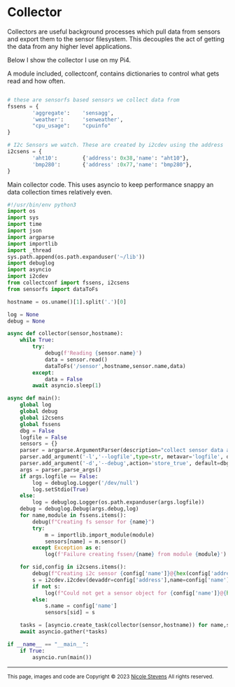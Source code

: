 # Collector

Collectors are useful background processes which pull data from sensors and export them to the sensor filesystem. This decouples the act of getting the data from any higher level applications. 

Below I show the collector I use on my Pi4. 

A module included, collectconf, contains dictionaries to control what gets read and how often. 

```python

# these are sensorfs based sensors we collect data from
fssens = {
        'aggregate':    'sensagg',
        'weather':      'senweather',
        "cpu_usage":    "cpuinfo"
}

# I2c Sensors we watch. These are created by i2cdev using the address
i2csens = {
        'aht10':        {'address': 0x38,'name': "aht10"},
        'bmp280':       {'address' :0x77,'name': "bmp280"},
}
``` 

Main collector code. This uses asyncio to keep performance snappy an data collection times relatively even. 

```python
#!/usr/bin/env python3
import os
import sys
import time
import json
import argparse
import importlib
import _thread
sys.path.append(os.path.expanduser('~/lib'))
import debuglog
import asyncio
import i2cdev
from collectconf import fssens, i2csens
from sensorfs import dataToFs

hostname = os.uname()[1].split('.')[0]

log = None
debug = None

async def collector(sensor,hostname):
	while True:
		try:
			debug(f'Reading {sensor.name}')
			data = sensor.read()
			dataToFs('/sensor',hostname,sensor.name,data)
		except:
			data = False
		await asyncio.sleep(1)

async def main():
	global log
	global debug
	global i2csens
	global fssens
	dbg = False
	logfile = False
	sensors = {}
	parser = argparse.ArgumentParser(description="collect sensor data and export to sensorfs")
	parser.add_argument('-l','--logfile',type=str, metavar='logfile', default=logfile)
	parser.add_argument('-d','--debug',action='store_true', default=dbg, help='Enable debug message')
	args = parser.parse_args()
	if args.logfile == False:
		log = debuglog.Logger('/dev/null')
		log.setStdio(True)
	else:
		log = debuglog.Logger(os.path.expanduser(args.logfile))
	debug = debuglog.Debug(args.debug,log)
	for name,module in fssens.items():
		debug(f"Creating fs sensor for {name}")
		try:
			m = importlib.import_module(module)
			sensors[name] = m.sensor()
		except Exception as e:
			log(f'Failure creating fssen/{name} from module {module}')

	for sid,config in i2csens.items():
		debug(f"Creating i2c sensor {config['name']}@{hex(config['address'])}")
		s = i2cdev.i2cdev(devaddr=config['address'],name=config['name'])
		if not s:
			log(f"Could not get a sensor object for {config['name']}@{hex(config['address'])}")
		else:
			s.name = config['name']
			sensors[sid] = s

	tasks = [asyncio.create_task(collector(sensor,hostname)) for name,sensor in sensors.items()]
	await asyncio.gather(*tasks)

if __name__ == "__main__":
	if True:
		asyncio.run(main())
```

---

<small>This page, images and code are Copyright &copy; 2023 [Nicole Stevens](/sensorfs/about.html) All rights reserved.</small>
